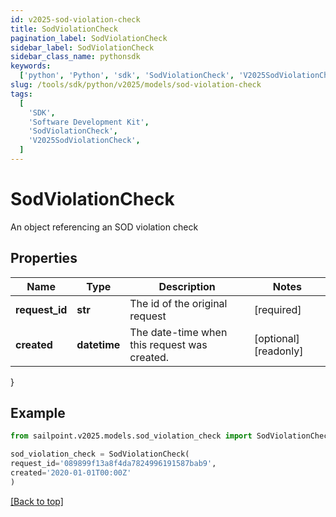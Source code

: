 ```yaml
---
id: v2025-sod-violation-check
title: SodViolationCheck
pagination_label: SodViolationCheck
sidebar_label: SodViolationCheck
sidebar_class_name: pythonsdk
keywords:
  ['python', 'Python', 'sdk', 'SodViolationCheck', 'V2025SodViolationCheck']
slug: /tools/sdk/python/v2025/models/sod-violation-check
tags:
  [
    'SDK',
    'Software Development Kit',
    'SodViolationCheck',
    'V2025SodViolationCheck',
  ]
---
```


# SodViolationCheck

An object referencing an SOD violation check

## Properties

| Name | Type | Description | Notes |
| --- | --- | --- | --- |
| **request_id** | **str** | The id of the original request | [required] |
| **created** | **datetime** | The date-time when this request was created. | [optional] [readonly] |

}

## Example

```python
from sailpoint.v2025.models.sod_violation_check import SodViolationCheck

sod_violation_check = SodViolationCheck(
request_id='089899f13a8f4da7824996191587bab9',
created='2020-01-01T00:00Z'
)

```

[[Back to top]](#)
